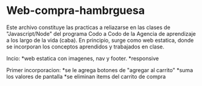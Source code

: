 # Web-compra-hambrguesa

Este archivo constituye las practicas a reliazarse en las clases de "Javascript/Node" del programa Codo a Codo de la Agencia de aprendizaje a los largo de la vida (caba).
En principio, surge como web estatica, donde se incorporan los conceptos aprendidos y trabajados en clase.

Incio:
*web estatica con imagenes, nav y footer.
*responsive

Primer incorporacion:
*se le agrega botones de "agregar al carrito" 
*suma los valores de pantalla
*se eliminan items del carrito de compra
